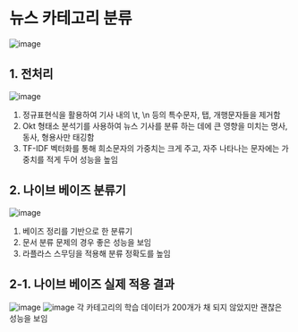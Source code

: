 # 뉴스 카테고리 분류
![image](https://github.com/gunheee-leee/Baf_News_Category_Classification/assets/143998370/fcecd4b4-894f-4080-a54e-3c2b2a714042)

## 1. 전처리
![image](https://github.com/gunheee-leee/Baf_News_Category_Classification/assets/143998370/2abeeb77-f1b0-4763-bc2d-98969a126efa)
1. 정규표현식을 활용하여 기사 내의 \t, \n 등의 특수문자, 탭, 개행문자들을 제거함
2. Okt 형태소 분석기를 사용하여 뉴스 기사를 분류 하는 데에 큰 영향을 미치는 명사, 동사, 형용사만 태깅함
3. TF-IDF 벡터화를 통해 희소문자의 가중치는 크게 주고, 자주 나타나는 문자에는 가중치를 적게 두어 성능을 높임
## 2. 나이브 베이즈 분류기
![image](https://github.com/gunheee-leee/Baf_News_Category_Classification/assets/143998370/39b75d90-64a5-4802-9f2d-97a86f878066)
1. 베이즈 정리를 기반으로 한 분류기
2. 문서 분류 문제의 경우 좋은 성능을 보임
3. 라플라스 스무딩을 적용해 분류 정확도를 높임
## 2-1. 나이브 베이즈 실제 적용 결과
![image](https://github.com/gunheee-leee/Baf_News_Category_Classification/assets/143998370/709c2434-3b69-4a23-b7b3-512800b72a9c)
![image](https://github.com/gunheee-leee/Baf_News_Category_Classification/assets/143998370/3f071893-132f-468f-93c6-9605b097a4fc)
각 카테고리의 학습 데이터가 200개가 채 되지 않았지만 괜찮은 성능을 보임
